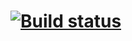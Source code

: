# [![Build status](https://ci.appveyor.com/api/projects/status/hgqhnsvooktgk8kg?svg=true)](https://ci.appveyor.com/project/Vladimir82Vasilenko/hw-auttest-java-2-1)
